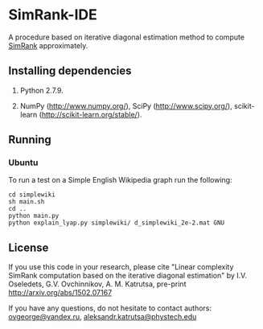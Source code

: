 # SimRank-IDE

A procedure based on iterative diagonal estimation method to compute [SimRank](http://en.wikipedia.org/wiki/SimRank) approximately.

## Installing dependencies

1. Python 2.7.9.

2. NumPy (http://www.numpy.org/), SciPy (http://www.scipy.org/), scikit-learn (http://scikit-learn.org/stable/). 

## Running 

### Ubuntu

To run a test on a Simple English Wikipedia graph run the following:
```
cd simplewiki
sh main.sh
cd ..
python main.py
python explain_lyap.py simplewiki/ d_simplewiki_2e-2.mat GNU
```

## License

If you use this code in your research, please cite 
"Linear complexity SimRank computation based on the iterative diagonal estimation" by 
I.V. Oseledets, G.V. Ovchinnikov, A. M. Katrutsa, pre-print http://arxiv.org/abs/1502.07167

If you have any questions, do not hesitate to contact authors: ovgeorge@yandex.ru, aleksandr.katrutsa@phystech.edu
